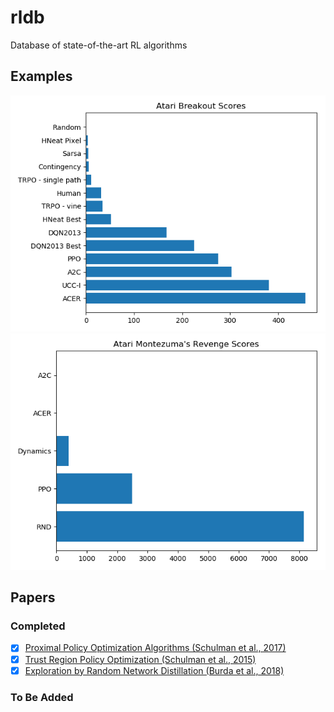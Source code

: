 # rldb
Database of state-of-the-art RL algorithms

## Examples

![Atari Breakout Scores](/docs/atari-breakout.png) ![Atari Montezuma's Revenge Scores](/docs/atari-montezuma-revenge.png)

## Papers

### Completed

- [x] [Proximal Policy Optimization Algorithms (Schulman et al., 2017)](https://arxiv.org/abs/1707.06347)
- [x] [Trust Region Policy Optimization (Schulman et al., 2015)](https://arxiv.org/abs/1502.05477)
- [x] [Exploration by Random Network Distillation (Burda et al., 2018)](https://arxiv.org/abs/1810.12894)

### To Be Added

